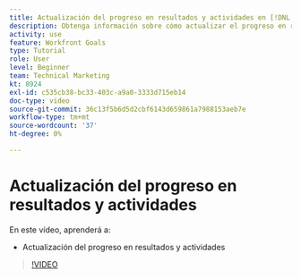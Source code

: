 ```yaml
---
title: Actualización del progreso en resultados y actividades en [!DNL Workfront Goals]
description: Obtenga información sobre cómo actualizar el progreso en resultados y actividades en [!DNL Workfront Goals].
activity: use
feature: Workfront Goals
type: Tutorial
role: User
level: Beginner
team: Technical Marketing
kt: 8924
exl-id: c535cb38-bc33-403c-a9a0-3333d715eb14
doc-type: video
source-git-commit: 36c13f5b6d5d2cbf6143d659861a7988153aeb7e
workflow-type: tm+mt
source-wordcount: '37'
ht-degree: 0%

---
```


# Actualización del progreso en resultados y actividades

En este vídeo, aprenderá a:

* Actualización del progreso en resultados y actividades

>[!VIDEO](https://video.tv.adobe.com/v/335196/?quality=12&learn=on)
